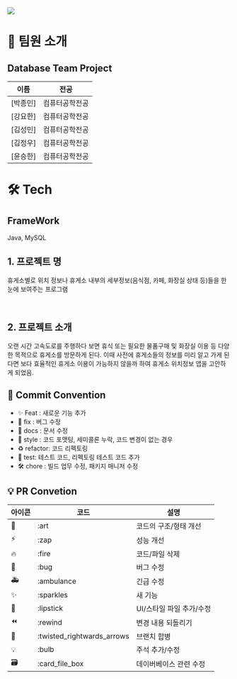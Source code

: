 <div><img src="hhttps://capsule-render.vercel.app/api?type=waving&height=200&color=gradient&text=Rest%20Area&fontSize=90" /></div>




# 👋 팀원 소개

## Database Team Project

| 이름                                   | 전공           |
| -------------------------------------- | -------------- | 
| [박종민]  | 컴퓨터공학전공 | 
| [강요한]  | 컴퓨터공학전공 |
| [김성민]  | 컴퓨터공학전공 | 
| [김정우]  | 컴퓨터공학전공 | 
| [윤승한]  | 컴퓨터공학전공 | 

# 🛠️ Tech

## FrameWork

Java, MySQL

## 1. 프로젝트 명

휴게소별로 위치 정보나 휴게소 내부의 세부정보(음식점, 카페, 화장실 상태 등)들을 한눈에 보여주는 프로그램


<br/>

## 2. 프로젝트 소개

오랜 시간 고속도로를 주행하다 보면 휴식 또는 필요한 물품구매 및 화장실 이용 등 다양한 목적으로 휴게소를 방문하게 된다. 이때 사전에 휴게소들의 정보를 미리 알고 가게 된다면 보다 효율적인 휴게소 이용이 가능하지 않을까 하여 휴게소 위치정보 앱을 고안하게 되었음.

## 🎯 Commit Convention

- ✨ Feat : 새로운 기능 추가
- 🐛 fix : 버그 수정
- 📑 docs : 문서 수정
- 💄 style : 코드 포맷팅, 세미콜론 누락, 코드 변경이 없는 경우
- ♻️ refactor: 코드 리펙토링
- 🧪 test: 테스트 코드, 리펙토링 테스트 코드 추가
- 🛠️ chore : 빌드 업무 수정, 패키지 매니저 수정

## 💡 PR Convetion

| 아이콘 | 코드                       | 설명                     |
| ------ | -------------------------- | ------------------------ |
| 🎨     | :art                       | 코드의 구조/형태 개선    |
| ⚡️    | :zap                       | 성능 개선                |
| 🔥     | :fire                      | 코드/파일 삭제           |
| 🐛     | :bug                       | 버그 수정                |
| 🚑     | :ambulance                 | 긴급 수정                |
| ✨     | :sparkles                  | 새 기능                  |
| 💄     | :lipstick                  | UI/스타일 파일 추가/수정 |
| ⏪     | :rewind                    | 변경 내용 되돌리기       |
| 🔀     | :twisted_rightwards_arrows | 브랜치 합병              |
| 💡     | :bulb                      | 주석 추가/수정           |
| 🗃      | :card_file_box             | 데이버베이스 관련 수정   |
